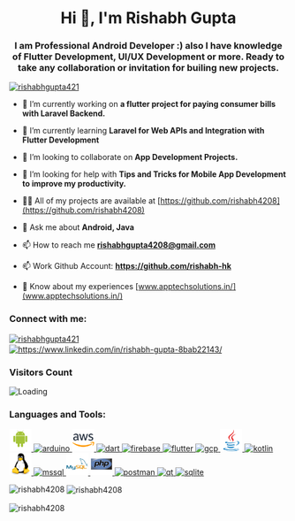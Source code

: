 <h1 align="center">Hi 👋, I'm Rishabh Gupta</h1>
<h3 align="center">I am Professional Android Developer :) also I have knowledge of Flutter Development, UI/UX Development or more. Ready to take any collaboration or invitation for builing new projects.</h3>

<!-- <p align="left"> <img src="https://komarev.com/ghpvc/?username=rishabh4208&label=Profile%20views&color=0e75b6&style=flat" alt="rishabh4208" /> </p> -->

<!-- <p align="left"> <a href="https://github.com/ryo-ma/github-profile-trophy"><img src="https://github-profile-trophy.vercel.app/?username=rishabh4208" alt="rishabh4208" /></a> </p> -->

<p align="left"> <a href="https://twitter.com/rishabhgupta421" target="blank"><img src="https://img.shields.io/twitter/follow/rishabhgupta421?logo=twitter&style=for-the-badge" alt="rishabhgupta421" /></a> </p>

- 🔭 I’m currently working on **a flutter project for paying consumer bills with Laravel Backend.**

- 🌱 I’m currently learning **Laravel for Web APIs and Integration with Flutter Development**

- 👯 I’m looking to collaborate on **App Development Projects.**

- 🤝 I’m looking for help with **Tips and Tricks for Mobile App Development to improve my productivity.**

- 👨‍💻 All of my projects are available at [https://github.com/rishabh4208](https://github.com/rishabh4208)

- 💬 Ask me about **Android, Java**

- 📫 How to reach me **rishabhgupta4208@gmail.com**

- 📫 Work Github Account: **https://github.com/rishabh-hk**

- 📄 Know about my experiences [www.apptechsolutions.in/](www.apptechsolutions.in/)

<h3 align="left">Connect with me:</h3>
<p align="left">
<a href="https://twitter.com/rishabhgupta421" target="blank"><img align="center" src="https://raw.githubusercontent.com/rahuldkjain/github-profile-readme-generator/master/src/images/icons/Social/twitter.svg" alt="rishabhgupta421" height="30" width="40" /></a>
<a href="https://linkedin.com/in/https://www.linkedin.com/in/rishabh-gupta-8bab22143/" target="blank"><img align="center" src="https://raw.githubusercontent.com/rahuldkjain/github-profile-readme-generator/master/src/images/icons/Social/linked-in-alt.svg" alt="https://www.linkedin.com/in/rishabh-gupta-8bab22143/" height="30" width="40" /></a>
</p>

### Visitors Count
<p>
<img align="left" src = "https://profile-counter.glitch.me/rishabh4208/count.svg" alt ="Loading">
</p><br>

<h3 align="left">Languages and Tools:</h3>
<p align="left"> <a href="https://developer.android.com" target="_blank" rel="noreferrer"> <img src="https://raw.githubusercontent.com/devicons/devicon/master/icons/android/android-original-wordmark.svg" alt="android" width="40" height="40"/> </a> <a href="https://www.arduino.cc/" target="_blank" rel="noreferrer"> <img src="https://cdn.worldvectorlogo.com/logos/arduino-1.svg" alt="arduino" width="40" height="40"/> </a> <a href="https://aws.amazon.com" target="_blank" rel="noreferrer"> <img src="https://raw.githubusercontent.com/devicons/devicon/master/icons/amazonwebservices/amazonwebservices-original-wordmark.svg" alt="aws" width="40" height="40"/> </a> <a href="https://dart.dev" target="_blank" rel="noreferrer"> <img src="https://www.vectorlogo.zone/logos/dartlang/dartlang-icon.svg" alt="dart" width="40" height="40"/> </a> <a href="https://firebase.google.com/" target="_blank" rel="noreferrer"> <img src="https://www.vectorlogo.zone/logos/firebase/firebase-icon.svg" alt="firebase" width="40" height="40"/> </a> <a href="https://flutter.dev" target="_blank" rel="noreferrer"> <img src="https://www.vectorlogo.zone/logos/flutterio/flutterio-icon.svg" alt="flutter" width="40" height="40"/> </a> <a href="https://cloud.google.com" target="_blank" rel="noreferrer"> <img src="https://www.vectorlogo.zone/logos/google_cloud/google_cloud-icon.svg" alt="gcp" width="40" height="40"/> </a> <a href="https://www.java.com" target="_blank" rel="noreferrer"> <img src="https://raw.githubusercontent.com/devicons/devicon/master/icons/java/java-original.svg" alt="java" width="40" height="40"/> </a> <a href="https://kotlinlang.org" target="_blank" rel="noreferrer"> <img src="https://www.vectorlogo.zone/logos/kotlinlang/kotlinlang-icon.svg" alt="kotlin" width="40" height="40"/> </a> <a href="https://www.linux.org/" target="_blank" rel="noreferrer"> <img src="https://raw.githubusercontent.com/devicons/devicon/master/icons/linux/linux-original.svg" alt="linux" width="40" height="40"/> </a> <a href="https://www.microsoft.com/en-us/sql-server" target="_blank" rel="noreferrer"> <img src="https://www.svgrepo.com/show/303229/microsoft-sql-server-logo.svg" alt="mssql" width="40" height="40"/> </a> <a href="https://www.mysql.com/" target="_blank" rel="noreferrer"> <img src="https://raw.githubusercontent.com/devicons/devicon/master/icons/mysql/mysql-original-wordmark.svg" alt="mysql" width="40" height="40"/> </a> <a href="https://www.php.net" target="_blank" rel="noreferrer"> <img src="https://raw.githubusercontent.com/devicons/devicon/master/icons/php/php-original.svg" alt="php" width="40" height="40"/> </a> <a href="https://postman.com" target="_blank" rel="noreferrer"> <img src="https://www.vectorlogo.zone/logos/getpostman/getpostman-icon.svg" alt="postman" width="40" height="40"/> </a> <a href="https://www.qt.io/" target="_blank" rel="noreferrer"> <img src="https://upload.wikimedia.org/wikipedia/commons/0/0b/Qt_logo_2016.svg" alt="qt" width="40" height="40"/> </a> <a href="https://www.sqlite.org/" target="_blank" rel="noreferrer"> <img src="https://www.vectorlogo.zone/logos/sqlite/sqlite-icon.svg" alt="sqlite" width="40" height="40"/> </a> </p>

<p><img align="left" src="https://github-readme-stats.vercel.app/api/top-langs?username=rishabh4208&show_icons=true&locale=en&layout=compact" alt="rishabh4208" /></p>

<p>&nbsp;<img align="center" src="https://github-readme-stats.vercel.app/api?username=rishabh4208&show_icons=true&locale=en" alt="rishabh4208" /></p>

<p><img align="center" src="https://github-readme-streak-stats.herokuapp.com/?user=rishabh4208&" alt="rishabh4208" /></p>

